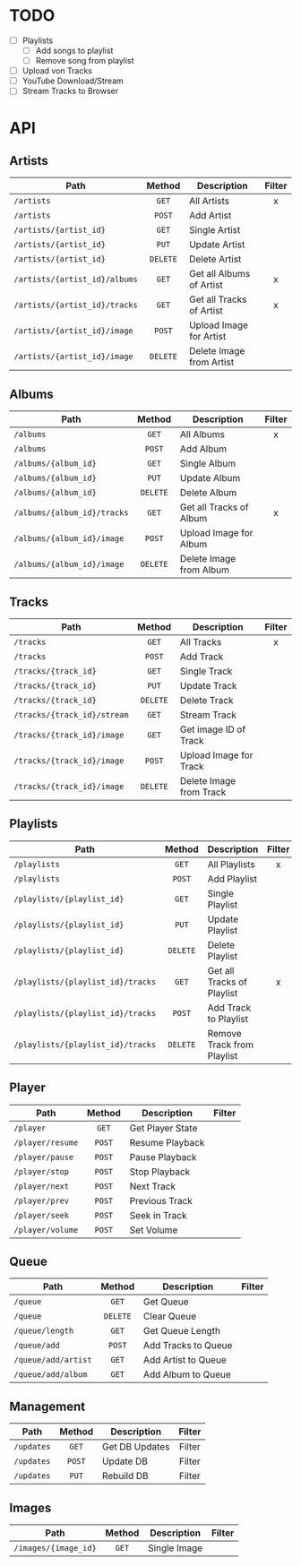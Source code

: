 # TODO

- [ ] Playlists
  - [ ] Add songs to playlist
  - [ ] Remove song from playlist 
- [ ] Upload von Tracks
- [ ] YouTube Download/Stream
- [ ] Stream Tracks to Browser

# API
 
## Artists

| Path                          | Method   | Description              | Filter |
| ----------------------------- |:--------:| ------------------------ |:------:|
| `/artists`                    | `GET`    | All Artists              | x      |
| `/artists`                    | `POST`   | Add Artist               |        |
| `/artists/{artist_id}`        | `GET`    | Single Artist            |        |
| `/artists/{artist_id}`        | `PUT`    | Update Artist            |        |
| `/artists/{artist_id}`        | `DELETE` | Delete Artist            |        |
| `/artists/{artist_id}/albums` | `GET`    | Get all Albums of Artist | x      |
| `/artists/{artist_id}/tracks` | `GET`    | Get all Tracks of Artist | x      |
| `/artists/{artist_id}/image`  | `POST`   | Upload Image for Artist  |        |
| `/artists/{artist_id}/image`  | `DELETE` | Delete Image from Artist |        |

## Albums

| Path                        | Method   | Description             | Filter |
| --------------------------- |:--------:| ----------------------- |:------:|
| `/albums`                   | `GET`    | All Albums              | x      |
| `/albums`                   | `POST`   | Add Album               |        |
| `/albums/{album_id}`        | `GET`    | Single Album            |        |
| `/albums/{album_id}`        | `PUT`    | Update Album            |        |
| `/albums/{album_id}`        | `DELETE` | Delete Album            |        |
| `/albums/{album_id}/tracks` | `GET`    | Get all Tracks of Album | x      |
| `/albums/{album_id}/image`  | `POST`   | Upload Image for Album  |        |
| `/albums/{album_id}/image`  | `DELETE` | Delete Image from Album |        |

## Tracks

| Path                        | Method   | Description             | Filter |
| --------------------------- |:--------:| ----------------------- |:------:|
| `/tracks`                   | `GET`    | All Tracks              | x      |
| `/tracks`                   | `POST`   | Add Track               |        |
| `/tracks/{track_id}`        | `GET`    | Single Track            |        |
| `/tracks/{track_id}`        | `PUT`    | Update Track            |        |
| `/tracks/{track_id}`        | `DELETE` | Delete Track            |        |
| `/tracks/{track_id}/stream` | `GET`    | Stream Track            |        |
| `/tracks/{track_id}/image`  | `GET`    | Get image ID of Track   |        |
| `/tracks/{track_id}/image`  | `POST`   | Upload Image for Track  |        |
| `/tracks/{track_id}/image`  | `DELETE` | Delete Image from Track |        |

## Playlists

| Path                              | Method   | Description                | Filter |
| --------------------------------- |:--------:| -------------------------- |:------:|
| `/playlists`                      | `GET`    | All Playlists              | x      |
| `/playlists`                      | `POST`   | Add Playlist               |        |
| `/playlists/{playlist_id}`        | `GET`    | Single Playlist            |        |
| `/playlists/{playlist_id}`        | `PUT`    | Update Playlist            |        |
| `/playlists/{playlist_id}`        | `DELETE` | Delete Playlist            |        |
| `/playlists/{playlist_id}/tracks` | `GET`    | Get all Tracks of Playlist | x      |
| `/playlists/{playlist_id}/tracks` | `POST`   | Add Track to Playlist      |        |
| `/playlists/{playlist_id}/tracks` | `DELETE` | Remove Track from Playlist |        |

## Player

| Path             | Method   | Description      | Filter |
| ---------------- |:--------:| ---------------- |:------:|
| `/player`        | `GET`    | Get Player State |        |
| `/player/resume` | `POST`   | Resume Playback  |        |
| `/player/pause`  | `POST`   | Pause Playback   |        |
| `/player/stop`   | `POST`   | Stop Playback    |        |
| `/player/next`   | `POST`   | Next Track       |        |
| `/player/prev`   | `POST`   | Previous Track   |        |
| `/player/seek`   | `POST`   | Seek in Track    |        |
| `/player/volume` | `POST`   | Set Volume       |        |

## Queue

| Path                | Method   | Description         | Filter |
| ------------------- |:--------:| ------------------- |:------:|
| `/queue`            | `GET`    | Get Queue           |        |
| `/queue`            | `DELETE` | Clear Queue         |        |
| `/queue/length`     | `GET`    | Get Queue Length    |        |
| `/queue/add`        | `POST`   | Add Tracks to Queue |        |
| `/queue/add/artist` | `GET`    | Add Artist to Queue |        |
| `/queue/add/album`  | `GET`    | Add Album to Queue  |        |

## Management

| Path       | Method | Description    | Filter |
| ---------- |:------:| -------------- |:------:|
| `/updates` | `GET`  | Get DB Updates | Filter |
| `/updates` | `POST` | Update DB      | Filter |
| `/updates` | `PUT`  | Rebuild DB     | Filter |

## Images

| Path                 | Method | Description  | Filter |
| -------------------- |:------:| ------------ |:------:|
| `/images/{image_id}` | `GET`  | Single Image |        |
